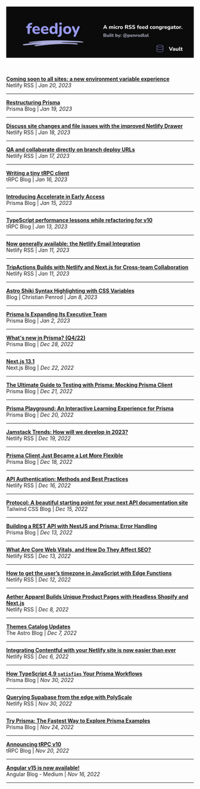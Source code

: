 <p align="center">
  <img src="assets/banner-vault.svg" alt="feedjoy" title="feedjoy" />
</p>
<br />

<!-- POSTS_START -->
<strong>[Coming soon to all sites: a new environment variable experience](https://netlify.com/blog/coming-soon-to-all-sites-a-new-environment-variable-experience/)</strong><br />Netlify RSS | <i>Jan 20, 2023</i><hr/>
<strong>[Restructuring Prisma](https://www.prisma.io/blog/restructure-announcement-1a9ek279du8j)</strong><br />Prisma Blog | <i>Jan 19, 2023</i><hr/>
<strong>[Discuss site changes and file issues with the improved Netlify Drawer](https://netlify.com/blog/discuss-site-changes-and-file-issues-with-the-improved-netlify-drawer/)</strong><br />Netlify RSS | <i>Jan 18, 2023</i><hr/>
<strong>[QA and collaborate directly on branch deploy URLs](https://netlify.com/blog/qa-and-collaborate-directly-on-branch-deploy-urls/)</strong><br />Netlify RSS | <i>Jan 17, 2023</i><hr/>
<strong>[Writing a tiny tRPC client](https://trpc.io/blog/tinyrpc-client)</strong><br />tRPC Blog | <i>Jan 16, 2023</i><hr/>
<strong>[Introducing Accelerate in Early Access](https://www.prisma.io/blog/announcing-accelerate-usrvpi6sfkv4)</strong><br />Prisma Blog | <i>Jan 15, 2023</i><hr/>
<strong>[TypeScript performance lessons while refactoring for v10](https://trpc.io/blog/typescript-performance-lessons)</strong><br />tRPC Blog | <i>Jan 13, 2023</i><hr/>
<strong>[Now generally available: the Netlify Email Integration](https://netlify.com/blog/netlify-email-integration-ga/)</strong><br />Netlify RSS | <i>Jan 11, 2023</i><hr/>
<strong>[TripActions Builds with Netlify and Next.js for Cross-team Collaboration](https://netlify.com/blog/trip-actions-next-case-study/)</strong><br />Netlify RSS | <i>Jan 11, 2023</i><hr/>
<strong>[Astro Shiki Syntax Highlighting with CSS Variables](https://christianpenrod.com/blog/astro-shiki-syntax-highlighting-with-css-variables/)</strong><br />Blog | Christian Penrod | <i>Jan 8, 2023</i><hr/>
<strong>[Prisma Is Expanding Its Executive Team](https://www.prisma.io/blog/coo-announcement-aer1fgviirjb)</strong><br />Prisma Blog | <i>Jan 2, 2023</i><hr/>
<strong>[What's new in Prisma? (Q4/22)](https://www.prisma.io/blog/wnip-q4-2022-f66prwkjx72s)</strong><br />Prisma Blog | <i>Dec 28, 2022</i><hr/>
<strong>[Next.js 13.1](https://nextjs.org/blog/next-13-1)</strong><br />Next.js Blog | <i>Dec 22, 2022</i><hr/>
<strong>[The Ultimate Guide to Testing with Prisma: Mocking Prisma Client](https://www.prisma.io/blog/testing-series-1-8eRB5p0Y8o)</strong><br />Prisma Blog | <i>Dec 21, 2022</i><hr/>
<strong>[Prisma Playground: An Interactive Learning Experience for Prisma](https://www.prisma.io/blog/announcing-prisma-playground-xeywknkj0e1p)</strong><br />Prisma Blog | <i>Dec 20, 2022</i><hr/>
<strong>[Jamstack Trends: How will we develop in 2023?](https://netlify.com/blog/jamstack-trend-predictions-2023/)</strong><br />Netlify RSS | <i>Dec 19, 2022</i><hr/>
<strong>[Prisma Client Just Became a Lot More Flexible](https://www.prisma.io/blog/client-extensions-preview-8t3w27xkrxxn)</strong><br />Prisma Blog | <i>Dec 18, 2022</i><hr/>
<strong>[API Authentication: Methods and Best Practices](https://netlify.com/blog/api-authentication-methods/)</strong><br />Netlify RSS | <i>Dec 16, 2022</i><hr/>
<strong>[Protocol: A beautiful starting point for your next API documentation site](https://tailwindcss.com/blog/2022-12-15-protocol-api-documentation-template)</strong><br />Tailwind CSS Blog | <i>Dec 15, 2022</i><hr/>
<strong>[Building a REST API with NestJS and Prisma: Error Handling](https://www.prisma.io/blog/nestjs-prisma-error-handling-7D056s1kOop2)</strong><br />Prisma Blog | <i>Dec 13, 2022</i><hr/>
<strong>[What Are Core Web Vitals, and How Do They Affect SEO?](https://netlify.com/blog/core-web-vitals-seo/)</strong><br />Netlify RSS | <i>Dec 13, 2022</i><hr/>
<strong>[How to get the user&#8217;s timezone in JavaScript with Edge Functions](https://netlify.com/blog/how-to-get-timezone-in-javascript-with-edge-functions/)</strong><br />Netlify RSS | <i>Dec 12, 2022</i><hr/>
<strong>[Aether Apparel Builds Unique Product Pages with Headless Shopify and Next.js ](https://netlify.com/blog/aether-apparel-shopify-nextjs/)</strong><br />Netlify RSS | <i>Dec 8, 2022</i><hr/>
<strong>[Themes Catalog Updates](https://astro.build/blog/themes-catalog-updates/)</strong><br />The Astro Blog | <i>Dec 7, 2022</i><hr/>
<strong>[Integrating Contentful with your Netlify site is now easier than ever](https://netlify.com/blog/integrating-contentful-with-your-netlify-site-is-now-easier-than-ever/)</strong><br />Netlify RSS | <i>Dec 6, 2022</i><hr/>
<strong>[How TypeScript 4.9 `satisfies` Your Prisma Workflows](https://www.prisma.io/blog/satisfies-operator-ur8ys8ccq7zb)</strong><br />Prisma Blog | <i>Nov 30, 2022</i><hr/>
<strong>[Querying Supabase from the edge with PolyScale](https://netlify.com/blog/querying-supabase-from-the-edge-with-polyscale/)</strong><br />Netlify RSS | <i>Nov 30, 2022</i><hr/>
<strong>[Try Prisma: The Fastest Way to Explore Prisma Examples](https://www.prisma.io/blog/try-prisma-announcment-Kv6bwRcdjd)</strong><br />Prisma Blog | <i>Nov 24, 2022</i><hr/>
<strong>[Announcing tRPC v10](https://trpc.io/blog/announcing-trpc-10)</strong><br />tRPC Blog | <i>Nov 20, 2022</i><hr/>
<strong>[Angular v15 is now available!](https://blog.angular.io/angular-v15-is-now-available-df7be7f2f4c8?source=rss----447683c3d9a3---4)</strong><br />Angular Blog - Medium | <i>Nov 16, 2022</i><hr/>
<!-- POSTS_END -->
